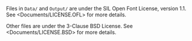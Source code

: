 Files in `Data/` and `Output/` are under the SIL Open Font License, version 1.1. See <Documents/LICENSE.OFL> for more details.

Other files are under the 3-Clause BSD License. See <Documents/LICENSE.BSD> for more details.